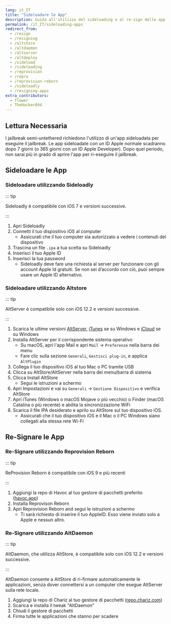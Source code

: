 ```yaml
---
lang: it_IT
title: "Sideloadare le App"
description: Guida all'utilizzo del sideloading e al re-sign delle app con o senza computer
permalink: /it_IT/sideloading-apps
redirect_from:
  - /resign
  - /resigning
  - /altstore
  - /altdaemon
  - /altserver
  - /altdeploy
  - /sideload
  - /sideloading
  - /reprovision
  - /repro
  - /reprovision-reborn
  - /sideloadly
  - /resigning-apps
extra_contributors:
  - flower
  - TheHacker894
---
```


## Lettura Necessaria

I jailbreak semi-untethered richiedono l'utilizzo di un'app sideloadata per eseguire il jailbreak. Le app sideloadate con un ID Apple normale scadranno dopo 7 giorni (o 365 giorni con un ID Apple Developer). Dopo quel periodo, non sarai più in grado di aprire l'app per ri-eseguire il jailbreak.

## Sideloadare le App

### Sideloadare utilizzando Sideloadly

::: tip

Sideloadly è compatibile con iOS 7 e versioni successive.

:::

1. Apri Sideloadly
1. Connetti il tuo dispositivo iOS al computer
    - Assicurati che il tuo computer sia autorizzato a vedere i contenuti del dispositivo
1. Trascina un file `.ipa` a tua scelta su Sideloadly
1. Inserisci il tuo Apple ID
1. Inserisci la tua password
    - Sideloadly deve fare una richiesta al server per funzionare con gli account Apple Id gratuiti. Se non sei d’accordo con ciò, puoi sempre usare un Apple ID alternativo.

### Sideloadare utilizzando Altstore

<!--I will add AltStore 1.5 soon don't worry-->

::: tip

AltServer è compatibile solo con iOS 12.2 e versioni successive.

:::

1. Scarica le ultime versioni [AltServer](http://altstore.io/), [iTunes](https://www.apple.com/itunes/download/win32) se su Windows e [iCloud](https://secure-appldnld.apple.com/windows/061-91601-20200323-974a39d0-41fc-4761-b571-318b7d9205ed/iCloudSetup.exe) se su Windows
1. Installa AltServer per il corrispondente sistema operativo
    - Su macOS, apri l'app Mail e apri `Mail` -> `Preferenze` nella barra dei menu
    - Fare clic sulla sezione `Generali`, `Gestisci plug-in`, e applica `AltPlugin`
1. Collega il tuo dispositivo iOS al tuo Mac o PC tramite USB
1. Clicca su AltStore/AltServer nella barra dei menu/barra di sistema
1. Clicca Install AltStore
    - Segui le istruzioni a schermo
1. Apri Impostazioni e vai su `Generali` -> `Gestione Dispositivo` e verifica AltStore
1. Apri iTunes (Windows o macOS Mojave o più vecchio) o Finder (macOS Catalina o più recente) e abilita la sincronizzazione WiFi
1. Scarica il file IPA desiderato e aprilo su AltStore sul tuo dispositivo iOS.
    - Assicurati che il tuo dispositivo iOS e il Mac o il PC Windows siano collegati alla stessa rete Wi-Fi

## Re-Signare le App

### Re-Signare utilizzando Reprovision Reborn

::: tip

ReProvision Reborn è compatibile con iOS 9 e più recenti

:::

1. Aggiungi la repo di Havoc al tuo gestore di pacchetti preferito ([havoc.app](https://havoc.app/))
1. Installa Reprovison Reborn
1. Apri Reprovision Reborn and segui le istruzioni a schermo
    - Ti sarà richiesto di inserire il tuo AppleID. Esso viene inviato solo a Apple e nessun altro.

### Re-Signare utilizzando AltDaemon

::: tip

AltDaemon, che utilizza AltStore, è compatibile solo con iOS 12.2 e versioni successive.

:::

AltDaemon consente a AltStore di ri-firmare automaticamente le applicazioni, senza dover connettersi a un computer che esegue AltServer sulla rete locale.

1. Aggiungi la repo di Chariz al tuo gestore di pacchetti ([repo.chariz.com](https://repo.chariz.com/))
1. Scarica e installa il tweak "AltDaemon"
1. Chiudi il gestore di pacchetti
1. Firma tutte le applicazioni che stanno per scadere